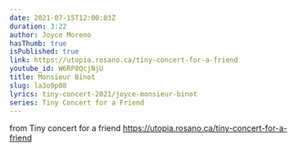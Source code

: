 ```yaml
---
date: 2021-07-15T12:00:03Z
duration: 3:22
author: Joyce Moreno
hasThumb: true
isPublished: true
link: https://utopia.rosano.ca/tiny-concert-for-a-friend
youtube_id: W6RP8QcjNjU
title: Monsieur Binot
slug: la3o9p08
lyrics: tiny-concert-2021/joyce-monsieur-binot
series: Tiny Concert for a Friend
---
```

from Tiny concert for a friend https://utopia.rosano.ca/tiny-concert-for-a-friend
